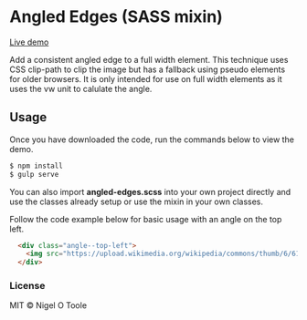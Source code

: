 # Angled Edges (SASS mixin)

[Live demo](http://nigelotoole.github.io/angled-edges/)

Add a consistent angled edge to a full width element.
This technique uses CSS clip-path to clip the image but has a fallback using pseudo elements for older browsers.
It is only intended for use on full width elements as it uses the vw unit to calulate the angle.


## Usage

Once you have downloaded the code, run the commands below to view the demo.

```javascript
$ npm install
$ gulp serve
```

You can also import **angled-edges.scss** into your own project directly and use the classes already setup or use the mixin in your own classes.


Follow the code example below for basic usage with an angle on the top left.

```html
  <div class="angle--top-left">
    <img src="https://upload.wikimedia.org/wikipedia/commons/thumb/6/61/Sig07-007.jpg/1280px-Sig07-007.jpg" alt="Nebula" class="angle__content">
  </div>
```


### License
MIT © Nigel O Toole
